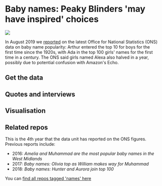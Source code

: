 # Baby names: Peaky Blinders 'may have inspired' choices

![](https://ichef.bbci.co.uk/news/624/cpsprodpb/DE79/production/_108535965_ewtop10-nc.png)

In August 2019 we [reported](https://www.bbc.co.uk/news/uk-england-49420311) on the latest Office for National Statistics (ONS) data on baby name popularity: Arthur entered the top 10 for boys for the first time since the 1920s, with Ada in the top 100 girls' names for the first time in a century. The ONS said girls named Alexa also halved in a year, possibly due to potential confusion with Amazon's Echo.

## Get the data

## Quotes and interviews

## Visualisation

## Related repos

This is the 4th year that the data unit has reported on the ONS figures. Previous reports include:

* 2016: *Amelia and Muhammad are the most popular baby names in the West Midlands*
* 2017: *Baby names: Olivia top as William makes way for Muhammad*
* 2018: *Baby names: Hunter and Aurora join top 100*

You can [find all repos tagged 'names' here](https://github.com/search?q=topic%3Anames+org%3ABBC-Data-Unit&type=Repositories)
